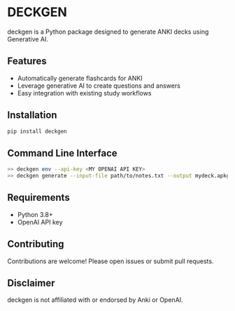 # DECKGEN

deckgen is a Python package designed to generate ANKI decks using Generative AI.

## Features

- Automatically generate flashcards for ANKI
- Leverage generative AI to create questions and answers
- Easy integration with existing study workflows

## Installation

```bash
pip install deckgen
```

## Command Line Interface

```bash
>> deckgen env --api-key <MY OPENAI API KEY>
>> deckgen generate --input-file path/to/notes.txt --output mydeck.apkg --name <deck name>
```

## Requirements

- Python 3.8+
- OpenAI API key

## Contributing

Contributions are welcome! Please open issues or submit pull requests.

## Disclaimer

deckgen is not affiliated with or endorsed by Anki or OpenAI.

